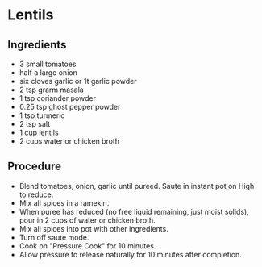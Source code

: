 # Lentils

## Ingredients
* 3 small tomatoes
* half a large onion
* six cloves garlic or 1t garlic powder
* 2 tsp grarm masala
* 1 tsp coriander powder
* 0.25 tsp ghost pepper powder
* 1 tsp turmeric
* 2 tsp salt
* 1 cup lentils
* 2 cups water or chicken broth

## Procedure
* Blend tomatoes, onion, garlic until pureed. Saute in instant pot on High to reduce.
* Mix all spices in a ramekin.
* When puree has reduced (no free liquid remaining, just moist solids), pour in 2 cups of water or chicken broth.
* Mix all spices into pot with other ingredients.
* Turn off saute mode.
* Cook on "Pressure Cook" for 10 minutes.
* Allow pressure to release naturally for 10 minutes after completion.
